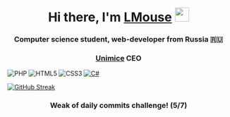 <h1 align="center">Hi there, I'm <a href="https://unimice.ru/personal" target="_blank">LMouse</a> 
<img src="https://github.com/blackcater/blackcater/raw/main/images/Hi.gif" height="32"/></h1>

<h3 align="center">Computer science student, web-developer from Russia 🇷🇺</h3>
<h3 align="center"><a href="https://unimice.ru">Unimice</a> CEO</h3

<center>
 
 ![PHP](https://img.shields.io/badge/php-%23777BB4.svg?style=for-the-badge&logo=php&logoColor=white)
 ![HTML5](https://img.shields.io/badge/html5-%23E34F26.svg?style=for-the-badge&logo=html5&logoColor=white)
 ![CSS3](https://img.shields.io/badge/css3-%231572B6.svg?style=for-the-badge&logo=css3&logoColor=white)
 [![C#](https://img.shields.io/badge/c%23-%23239120.svg?style=for-the-badge&logo=csharp&logoColor=white)](https://unimice.ru)
 
</center>

[![GitHub Streak](https://streak-stats.demolab.com?user=LegendaryMouse&theme=highcontrast&border_radius=25&date_format=j%20M%5B%20Y%5D&card_width=550&card_height=210)](https://git.io/streak-stats)
 <h3 align="center">Weak of daily commits challenge! (5/7)</h3>
